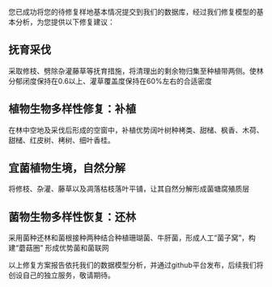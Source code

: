 您已成功将您的待修复样地基本情况提交到我们的数据库，经过我们修复模型的基本分析，为您提供以下修复建议：
## 抚育采伐
采取修枝、劈除杂灌藤草等抚育措施，将清理出的剩余物归集至种植带两侧。使林分郁闭度保持在0.6以上、灌草覆盖度保持在60%左右的合适密度
## 植物生物多样性修复：补植
在林中空地及采伐后形成的空窗中，补植优势阔叶树种栲类、甜槠、枫香、木荷、甜槠、红皮树、栲树、细叶香桂。

## 宜菌植物生境，自然分解
将修枝、杂灌、藤草以及凋落枯枝落叶平铺，让其自然分解形成菌塘腐殖质层

## 菌物生物多样性恢复：还林
采用菌种还林和菌根接种两种结合种植珊瑚菌、牛肝菌，形成人工“菌子窝”，构建“蘑菇圈” 形成优势菌和菌联网

以上修复方案报告依托我们的数据模型分析，并通过github平台发布，后续我们将创设自己的独立服务，敬请期待。
